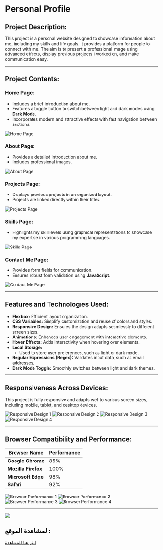# Personal Profile

## Project Description:
This project is a personal website designed to showcase information about me, including my skills and life goals. It provides a platform for people to connect with me. The aim is to present a professional image using advanced effects, display previous projects I worked on, and make communication easy.

---

## Project Contents:

### **Home Page:**
- Includes a brief introduction about me.
- Features a toggle button to switch between light and dark modes using **Dark Mode**.
- Incorporates modern and attractive effects with fast navigation between sections.

![Home Page](https://github.com/user-attachments/assets/e0c60807-d6f6-4315-bb16-497a38fef228)

### **About Page:**
- Provides a detailed introduction about me.
- Includes professional images.

![About Page](https://github.com/user-attachments/assets/92ef1122-e469-4100-9d01-4298ad9fd15a)

### **Projects Page:**
- Displays previous projects in an organized layout.
- Projects are linked directly within their titles.

![Projects Page](https://github.com/user-attachments/assets/f12dc300-805b-4c82-a16b-f724d3da1616)

### **Skills Page:**
- Highlights my skill levels using graphical representations to showcase my expertise in various programming languages.

![Skills Page](https://github.com/user-attachments/assets/ea7efcbf-feb9-474b-841f-646210558d18)

### **Contact Me Page:**
- Provides form fields for communication.
- Ensures robust form validation using **JavaScript**.

![Contact Me Page](https://github.com/user-attachments/assets/e2938d97-47e5-471b-a7f6-fc765aef3f53)

---

## Features and Technologies Used:

- **Flexbox:** Efficient layout organization.
- **CSS Variables:** Simplify customization and reuse of colors and styles.
- **Responsive Design:** Ensures the design adapts seamlessly to different screen sizes.
- **Animations:** Enhances user engagement with interactive elements.
- **Hover Effects:** Adds interactivity when hovering over elements.
- **Local Storage:**
  - Used to store user preferences, such as light or dark mode.
- **Regular Expressions (Regex):** Validates input data, such as email addresses.
- **Dark Mode Toggle:** Smoothly switches between light and dark themes.

---

## Responsiveness Across Devices:

This project is fully responsive and adapts well to various screen sizes, including mobile, tablet, and desktop devices.

![Responsive Design 1](https://github.com/user-attachments/assets/e0c60807-d6f6-4315-bb16-497a38fef228)
![Responsive Design 2](https://github.com/user-attachments/assets/d032e177-88c4-48bf-b6ea-a7cd48cf3d5c)
![Responsive Design 3](https://github.com/user-attachments/assets/7092e6b1-364d-4ba8-9dfb-f7f1334c3f53)
![Responsive Design 4](https://github.com/user-attachments/assets/a044b3fe-a8cb-4600-acec-c1de67d19507)

---

## Browser Compatibility and Performance:

| Browser Name       | Performance |
|--------------------|-------------|
| **Google Chrome**  | 85%         |
| **Mozilla Firefox**| 100%        |
| **Microsoft Edge** | 98%         |
| **Safari**         | 92%         |

![Browser Performance 1](https://github.com/user-attachments/assets/2ad9c1f0-cd8a-4349-af13-8be8535a9b9c)
![Browser Performance 2](https://github.com/user-attachments/assets/886127a8-92d4-4b6c-8339-339e0ad23a87)
![Browser Performance 3](https://github.com/user-attachments/assets/b1794b70-79a8-41a0-a300-b45fef44f316)
![Browser Performance 4](https://github.com/user-attachments/assets/8c4f8528-c778-4a01-8348-f65af7a44abd)

---

<img src="https://github.com/user-attachments/assets/c9d2526b-058f-4b64-9b40-1a28676db33d">

</div>

## لمشاهدة الموقع :
[انقر هنا للمشاهدة](https://alaakhai.github.io/Personal-profile/)
